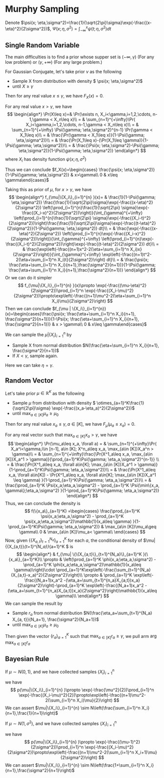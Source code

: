 # Murphy Sampling

Denote $\psi(x; \eta,\sigma^2)=\frac{1}{\sqrt{2\pi}\sigma}\exp(-\frac{(x-\eta)^2}{2\sigma^2})$, $\Psi(x; \eta,\sigma^2)=\int_{-\infty}^x \psi(t; \eta,\sigma^2) dt$

## Single Random Variable

The main difficulties is to find a prior whose supper set is $(-\infty, \gamma)$ (For any low problem) or $(\gamma, +\infty)$​ (For any large problem.)

For Gaussian Conjugate, let's take prior $\nu$ as the following

+ Sample X from distribution with density $ \psi(x; \eta,\sigma^2)$
+ until $X\geq \gamma$

Then for any real value $x\leq \gamma$, we have $F_X(x)=0$.

For any real value $x>\gamma$, we have
$$
\begin{align*}
\Pr(X\leq x)=& \Pr(\exists n, X_i<\gamma,i=1,2,\cdots, n-1,\gamma < X_n\leq x)\\
= & \sum_{n=1}^{+\infty}\Pr( X_i<\gamma,i=1,2,\cdots, n-1,\gamma < X_n\leq x)\\
= & \sum_{n=1}^{+\infty}  \Psi(\gamma; \eta,\sigma^2)^{n-1} \Pr(\gamma < X_1\leq x)\\
= & \frac{\Pr(\gamma < X_1\leq x)}{1-\Psi(\gamma; \eta,\sigma^2)}\\
= & \frac{\Pr(X_1\leq x)-(\Pr(X_1\leq \gamma)}{1-\Psi(\gamma; \eta,\sigma^2)}\\
= & \frac{\Psi(x; \eta,\sigma^2)-\Psi(\gamma; \eta,\sigma^2)}{1-\Psi(\gamma; \eta,\sigma^2)}
\end{align*}
$$
where $X_i$ has density function $\psi(x; \eta,\sigma^2)$

Thus we can conclude $f_X(x)=\begin{cases} \frac{\psi(x; \eta,\sigma^2)}{1-\Psi(\gamma; \eta,\sigma^2)} & x>\gamma\\ 0 & x\leq \gamma\end{cases}$

Taking this as prior of $\mu$​, for $x>\gamma$, we have
$$
\begin{align*}
f_{\mu|\{X_i\}_{i=1}^{n} }(x)= & \frac{1}{1-\Psi(\gamma; \eta,\sigma^2)} \frac{\frac{1}{\sqrt{2\pi}\sigma}\exp(-\frac{(x-\eta)^2}{2\sigma^2}) \left(\prod_{i=1}^{n}\frac{1}{\sqrt{2\pi} \sigma}\exp(-\frac{(X_i-x)^2}{2\sigma^2})\right)}{\int_{\gamma}^{+\infty} \left(\prod_{i=1}^{n}\frac{1}{\sqrt{2\pi} \sigma}\exp(-\frac{(X_i-t)^2}{2\sigma^2})\right)\frac{\frac{1}{\sqrt{2\pi}\sigma}\exp(-\frac{(t-\eta)^2}{2\sigma^2}}{1-\Psi(\gamma; \eta,\sigma^2)} dt}\\
= & \frac{\exp(-\frac{(x-\eta)^2}{2\sigma^2}) \left(\prod_{i=1}^{n}\exp(-\frac{(X_i-x)^2}{2\sigma^2})\right)}{\int_{\gamma}^{+\infty} \left(\prod_{i=1}^{n}\exp(-\frac{(X_i-t)^2}{2\sigma^2})\right)\exp(-\frac{(t-\eta)^2}{2\sigma^2}) dt}\\
= & \frac{\exp\left(-\frac{(n+1)x^2-2(\eta+\sum_{i=1}^n X_i)x}{2\sigma^2}\right)}{\int_{\gamma}^{+\infty} \exp\left(-\frac{(n+1)t^2-2(\eta+\sum_{i=1}^n X_i)t}{2\sigma^2}\right)  dt}\\
= & \frac{\psi(x; \frac{\eta+\sum_{i=1}^n X_i}{n+1},\frac{\sigma^2}{n+1})}{1-\Psi(\gamma; \frac{\eta+\sum_{i=1}^n X_i}{n+1},\frac{\sigma^2}{n+1})}
\end{align*}
$$
Or we can do it simpler
$$
f_{\mu|\{X_i\}_{i=1}^{n} }(x)\propto \exp(-\frac{(\mu-\eta)^2}{2\sigma^2})\prod_{i=1}^n \exp(-\frac{(X_i-\mu)^2}{2\sigma^2})\propto\exp\left(-\frac{(n+1)\mu^2-2(\eta+\sum_{i=1}^n X_i)\mu}{2\sigma^2}\right)
$$
Then we can conclude $f_{\mu | \{X_i\}_{i=1}^{n}}(x)=\begin{cases}\frac{\psi(x; \frac{\eta+\sum_{i=1}^n X_i}{n+1}, \frac{\sigma^2}{n+1})}{1-\Psi(x; \frac{\eta+\sum_{i=1}^n X_i}{n+1}, \frac{\sigma^2}{n+1})} & x > \gamma\\ 0 & x\leq \gamma\end{cases}$

We can sample the $\mu | \{X_i\}_{i=1}^{n}$ by 

+ Sample X from normal distribution $N(\frac{\eta+\sum_{i=1}^n X_i}{n+1}, \frac{\sigma^2}{n+1})$
+ If $X< \gamma$​, sample again.

Here we can take $\eta=\gamma$.

## Random Vector

Let's take prior $\mu\in \mathbb{R}^K$​ as the following

+ Sample $\mu$ from distribution with density $ \otimes_{a=1}^K\frac{1}{\sqrt{2\pi}\sigma} \exp(-\frac{(x_a-\eta_a)^2}{2\sigma^2})$
+ until $\max_{a\in [K]}\mu_a\geq \mu_0$​

Then for any real value $x_a\leq \gamma, a\in[K]$, we have $F_\mu(\mu_a\leq x_a)=0$​.

For any real vector such that $\max_{a\in[K]}x_a>\gamma$​, we have
$$
\begin{align*}
\Pr(\mu_a\leq x_a, \forall a)
= & \sum_{n=1}^{+\infty}\Pr( X_a^i<\gamma,i\in [n-1], a\in [K]; X^n_a\leq x_a, \max_{a\in [K]}X_a^n > \gamma)\\
= & \sum_{n=1}^{+\infty}\frac{\Pr(X^1_a\leq x_a, \max_{a\in [K]}X_a^1 > \gamma)}{\prod_{a=1}^K\Psi(\gamma; \eta_a,\sigma^2)^{n-1}} \\
= & \frac{\Pr(X^1_a\leq x_a, \forall a\in[K]; \max_{a\in [K]}X_a^1 > \gamma)}{1-\prod_{a=1}^K\Psi(\gamma; \eta_a,\sigma^2)}\\
= & \frac{\Pr(X^1_a\leq x_a, \forall a\in[K]) - \Pr(X^1_a\leq x_a, \forall a\in[K]; \max_{a\in [K]}X_a^1 \leq \gamma) }{1-\prod_{a=1}^K\Psi(\gamma; \eta_a,\sigma^2)}\\
= & \frac{\prod_{a=1}^K \Psi(x_a;\eta_a,\sigma^2) - \prod_{a=1}^K \Psi(\min\{x_a, \gamma\};\eta_a,\sigma^2) }{1-\prod_{a=1}^K\Psi(\gamma; \eta_a,\sigma^2)}
\end{align*}
$$
Thus, we can conclude the density is
$$
f(\{x_a\}_{a=1}^K) =\begin{cases}
\frac{\prod_{a=1}^K \psi(x_a;\eta_a,\sigma^2) - \prod_{a=1}^K \psi(x_a;\eta_a,\sigma^2)\mathbb{1}(x_a\leq \gamma) }{1-\prod_{a=1}^K\Psi(\gamma; \eta_a,\sigma^2)} & \max_{a\in [K]}\mu_a\geq \gamma\\
0 & \max_{a\in [K]}\mu_a< \gamma\\
\end{cases}
$$
Now, given $\{\{X_{a,t}\}_{t=1}^{N_a}\}_{a=1}^K$ for each $a$, the conditional density of $\mu| \{\{X_{a,t}\}_{t=1}^{N_a}\}_{a=1}^K $ is
$$
\begin{align*}
& f_{\mu| \{\{X_{a,t}\}_{t=1}^{N_a}\}_{a=1}^K }(\{x_a\}_{a=1}^K)\\
\propto & \left(\prod_{a=1}^K \phi(x_a;\eta_a,\sigma^2) - \prod_{a=1}^K \phi(x_a;\eta_a,\sigma^2)\mathbb{1}(x_a\leq \gamma)\right)\cdot \prod_{a=1}^K\exp\left(-\frac{\sum_{t=1}^{N_a} (X_{a,t}-x_a)^2}{2\sigma^2}\right)\\
\propto & \prod_{a=1}^K \exp\left(-\frac{(N_a+1)x_a^2 -(\eta_a+\sum_{t=1}^{n_a}X_{a,t})x_a}{2\sigma^2}\right)-\prod_{a=1}^K \exp\left(-\frac{(N_a+1)x_a^2 -(\eta_a+\sum_{t=1}^{n_a}X_{a,t})x_a}{2\sigma^2}\right)\mathbb{1}(x_a\leq \gamma)\\
\end{align*}
$$
We can sample the result by 

+ Sample $r_a$ from normal distribution $N(\frac{\eta_a+\sum_{t=1}^{N_a} X_{a, t}}{N_a+1}, \frac{\sigma^2}{N_a+1})$
+ until $\max_{a\in [K]}\mu_a\geq \mu_0$

Then given the vector $\{r_a\}_{a=1}^K$ such that $\max_{a\in [K]}r_a\geq \gamma$, we pull arm $\arg\max_{a\in [K]}r_a$

## Bayesian Rule

If $\mu\sim N(0, 1)$, and we have collected samples $\{X_i\}_{i=1}^{n}$

we have
$$
p(\mu|\{X_i\}_{i=1}^{n} )\propto \exp(-\frac{\mu^2}{2})\prod_{i=1}^n \exp(-\frac{(X_i-\mu)^2}{2})\propto\exp\left(-\frac{(n+1)\mu^2-2(\sum_{i=1}^n X_i)\mu}{2}\right)
$$
We can assert $\mu|\{X_i\}_{i=1}^{n} \sim N\left(\frac{\sum_{i=1}^n X_i}{n+1},\frac{1}{n+1}\right)$



If $\mu\sim N(1, \sigma^2)$, and we have collected samples $\{X_i\}_{i=1}^{n}$

we have
$$
p(\mu|\{X_i\}_{i=1}^{n} )\propto \exp(-\frac{(\mu-1)^2}{2\sigma^2})\prod_{i=1}^n \exp(-\frac{(X_i-\mu)^2}{2\sigma^2})\propto\exp\left(-\frac{(n+1)\mu^2-2(\sum_{i=1}^n X_i+1)\mu}{2\sigma^2}\right)
$$
We can assert $\mu|\{X_i\}_{i=1}^{n} \sim N\left(\frac{1+\sum_{i=1}^n X_i}{n+1},\frac{\sigma^2}{n+1}\right)$
